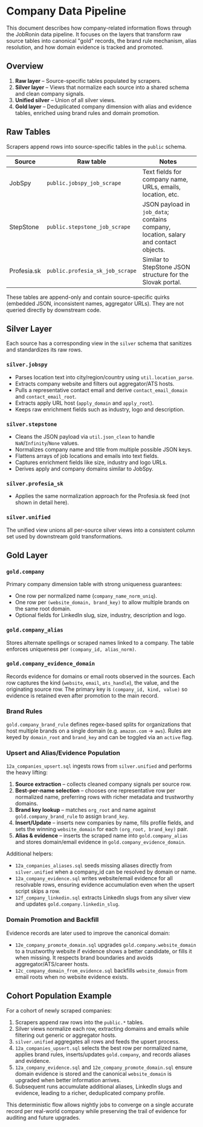 # Company Data Pipeline

This document describes how company-related information flows through the JobRonin data pipeline. It focuses on the layers that transform raw source tables into canonical "gold" records, the brand rule mechanism, alias resolution, and how domain evidence is tracked and promoted.

## Overview

1. **Raw layer** – Source-specific tables populated by scrapers.
2. **Silver layer** – Views that normalize each source into a shared schema and clean company signals.
3. **Unified silver** – Union of all silver views.
4. **Gold layer** – Deduplicated company dimension with alias and evidence tables, enriched using brand rules and domain promotion.

## Raw Tables

Scrapers append rows into source-specific tables in the `public` schema.

| Source       | Raw table                     | Notes |
|--------------|------------------------------|-------|
| JobSpy       | `public.jobspy_job_scrape`   | Text fields for company name, URLs, emails, location, etc. |
| StepStone    | `public.stepstone_job_scrape`| JSON payload in `job_data`; contains company, location, salary and contact objects. |
| Profesia.sk  | `public.profesia_sk_job_scrape` | Similar to StepStone JSON structure for the Slovak portal. |

These tables are append-only and contain source-specific quirks (embedded JSON, inconsistent names, aggregator URLs). They are not queried directly by downstream code.

## Silver Layer

Each source has a corresponding view in the `silver` schema that sanitizes and standardizes its raw rows.

### `silver.jobspy`
* Parses location text into city/region/country using `util.location_parse`.
* Extracts company website and filters out aggregator/ATS hosts.
* Pulls a representative contact email and derive `contact_email_domain` and `contact_email_root`.
* Extracts apply URL host (`apply_domain` and `apply_root`).
* Keeps raw enrichment fields such as industry, logo and description.

### `silver.stepstone`
* Cleans the JSON payload via `util.json_clean` to handle `NaN`/`Infinity`/`None` values.
* Normalizes company name and title from multiple possible JSON keys.
* Flattens arrays of job locations and emails into text fields.
* Captures enrichment fields like size, industry and logo URLs.
* Derives apply and company domains similar to JobSpy.

### `silver.profesia_sk`
* Applies the same normalization approach for the Profesia.sk feed (not shown in detail here).

### `silver.unified`
The unified view unions all per-source silver views into a consistent column set used by downstream gold transformations.

## Gold Layer

### `gold.company`
Primary company dimension table with strong uniqueness guarantees:

* One row per normalized name (`company_name_norm_uniq`).
* One row per `(website_domain, brand_key)` to allow multiple brands on the same root domain.
* Optional fields for LinkedIn slug, size, industry, description and logo.

### `gold.company_alias`
Stores alternate spellings or scraped names linked to a company. The table enforces uniqueness per `(company_id, alias_norm)`.

### `gold.company_evidence_domain`
Records evidence for domains or email roots observed in the sources. Each row captures the kind (`website`, `email`, `ats_handle`), the value, and the originating source row. The primary key is `(company_id, kind, value)` so evidence is retained even after promotion to the main record.

### Brand Rules
`gold.company_brand_rule` defines regex-based splits for organizations that host multiple brands on a single domain (e.g. `amazon.com` → `aws`). Rules are keyed by `domain_root` and `brand_key` and can be toggled via an `active` flag.

### Upsert and Alias/Evidence Population
`12a_companies_upsert.sql` ingests rows from `silver.unified` and performs the heavy lifting:

1. **Source extraction** – collects cleaned company signals per source row.
2. **Best-per-name selection** – chooses one representative row per normalized name, preferring rows with richer metadata and trustworthy domains.
3. **Brand key lookup** – matches `org_root` and name against `gold.company_brand_rule` to assign `brand_key`.
4. **Insert/Update** – inserts new companies by name, fills profile fields, and sets the winning `website_domain` for each `(org_root, brand_key)` pair.
5. **Alias & evidence** – inserts the scraped name into `gold.company_alias` and stores domain/email evidence in `gold.company_evidence_domain`.

Additional helpers:

* `12a_companies_aliases.sql` seeds missing aliases directly from `silver.unified` when a company_id can be resolved by domain or name.
* `12a_company_evidence.sql` writes website/email evidence for all resolvable rows, ensuring evidence accumulation even when the upsert script skips a row.
* `12f_company_linkedin.sql` extracts LinkedIn slugs from any silver view and updates `gold.company.linkedin_slug`.

### Domain Promotion and Backfill
Evidence records are later used to improve the canonical domain:

* `12e_company_promote_domain.sql` upgrades `gold.company.website_domain` to a trustworthy website if evidence shows a better candidate, or fills it when missing. It respects brand boundaries and avoids aggregator/ATS/career hosts.
* `12c_company_domain_from_evidence.sql` backfills `website_domain` from email roots when no website evidence exists.

## Cohort Population Example
For a cohort of newly scraped companies:

1. Scrapers append raw rows into the `public.*` tables.
2. Silver views normalize each row, extracting domains and emails while filtering out generic or aggregator hosts.
3. `silver.unified` aggregates all rows and feeds the upsert process.
4. `12a_companies_upsert.sql` selects the best row per normalized name, applies brand rules, inserts/updates `gold.company`, and records aliases and evidence.
5. `12a_company_evidence.sql` and `12e_company_promote_domain.sql` ensure domain evidence is stored and the canonical `website_domain` is upgraded when better information arrives.
6. Subsequent runs accumulate additional aliases, LinkedIn slugs and evidence, leading to a richer, deduplicated company profile.

This deterministic flow allows nightly jobs to converge on a single accurate record per real-world company while preserving the trail of evidence for auditing and future upgrades.
